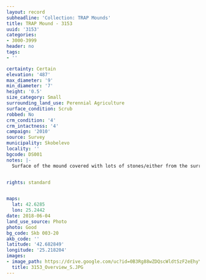 ```yaml
---
layout: record
subheadline: 'Collection: TRAP Mounds'
title: TRAP Mound - 3153
uuid: '3153'
categories:
- 3000-3999
header: no
tags:
- ''

certainty: Certain
elevation: '487'
max_diameter: '9'
min_diameter: '7'
height: '0.5'
size_category: Small
surrounding_land_use: Perennial Agriculture
surface_condition: Scrub
robbed: No
crm_condition: '4'
crm_intactness: '4'
campaign: '2010'
source: Survey
municipality: Skobelevo
locality: ''
bgcode: DS001
notes: |-
  Surface of the mound covered with lots of stones/either from the surrounding pasture or from the mound.


rights: standard


maps:
  lat: 42.6285
  lon: 25.2442
date: 2018-06-04
land_use_source: Photo
photo: Good
bg_code: Skb 003-20
akb_code: ''
latitude: '42.682849'
longitude: '25.218204'
images:
- image_path: https://drive.google.com/uc?id=0B3Rg88wZDQscWldtSzF2eEhyYms
  title: 3153_Overview_S.JPG
---
```

